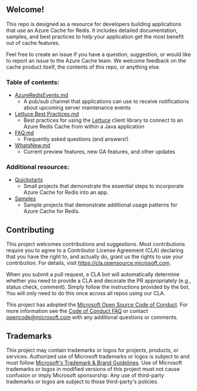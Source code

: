 ## Welcome! 

This repo is designed as a resource for developers building applications that use an Azure Cache for Redis. It includes detailed documentation, samples, and best practices to help your application get the most benefit out of cache features.

Feel free to create an issue if you have a question, suggestion, or would like to report an issue to the Azure Cache team. We welcome feedback on the cache product itself, the contents of this repo, or anything else. 

### Table of contents: 
- [AzureRedisEvents.md](AzureRedisEvents.md)
  - A pub/sub channel that applications can use to receive notifications about upcoming server maintenance events
- [Lettuce Best Practices.md](Lettuce%20Best%20Practices.md)
  - Best practices for using the [Lettuce](https://lettuce.io/) client library to connect to an Azure Redis Cache from within a Java application
- [FAQ.md](FAQ.md)
  - Frequently asked questions (and answers!)
- [WhatsNew.md](WhatsNew.md)
  - Current preview features, new GA features, and other updates

### Additional resources:

- [Quickstarts](https://github.com/Azure-Samples/azure-cache-redis-samples)
  - Small projects that demonstrate the essential steps to incorporate Azure Cache for Redis into an app.
- [Samples](https://github.com/Azure-Samples/azure-cache-redis-samples)
  - Sample projects that demonstrate additional usage patterns for Azure Cache for Redis.

## Contributing

This project welcomes contributions and suggestions.  Most contributions require you to agree to a
Contributor License Agreement (CLA) declaring that you have the right to, and actually do, grant us
the rights to use your contribution. For details, visit https://cla.opensource.microsoft.com.

When you submit a pull request, a CLA bot will automatically determine whether you need to provide
a CLA and decorate the PR appropriately (e.g., status check, comment). Simply follow the instructions
provided by the bot. You will only need to do this once across all repos using our CLA.

This project has adopted the [Microsoft Open Source Code of Conduct](https://opensource.microsoft.com/codeofconduct/).
For more information see the [Code of Conduct FAQ](https://opensource.microsoft.com/codeofconduct/faq/) or
contact [opencode@microsoft.com](mailto:opencode@microsoft.com) with any additional questions or comments.

## Trademarks

This project may contain trademarks or logos for projects, products, or services. Authorized use of Microsoft 
trademarks or logos is subject to and must follow 
[Microsoft's Trademark & Brand Guidelines](https://www.microsoft.com/en-us/legal/intellectualproperty/trademarks/usage/general).
Use of Microsoft trademarks or logos in modified versions of this project must not cause confusion or imply Microsoft sponsorship.
Any use of third-party trademarks or logos are subject to those third-party's policies.
